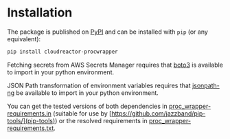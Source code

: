 # Installation

The package is published on [PyPI](https://pypi.org/project/deezer-python/)
and can be installed with `pip` (or any equivalent):

```bash
pip install cloudreactor-procwrapper
```

Fetching secrets from AWS Secrets Manager requires that
[boto3](https://boto3.amazonaws.com/v1/documentation/api/latest/index.html) is available to import in your python environment.

JSON Path transformation of environment variables requires that [jsonpath-ng](https://github.com/h2non/jsonpath-ng)
be available to import in your python environment.

You can get the tested versions of both dependencies in
[proc_wrapper-requirements.in](https://github.com/CloudReactor/cloudreactor-procwrapper/blob/main/proc_wrapper-requirements.in)
(suitable for use by [https://github.com/jazzband/pip-tools/](pip-tools)) or the resolved requirements in
[proc_wrapper-requirements.txt](https://github.com/CloudReactor/cloudreactor-procwrapper/blob/main/proc_wrapper-requirements.txt).
